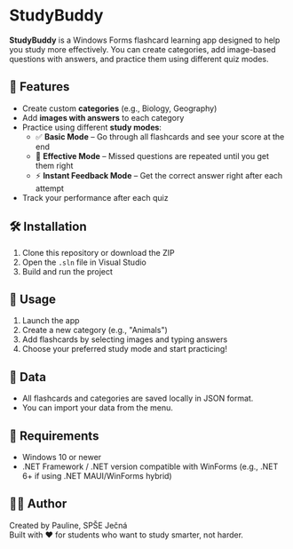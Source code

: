 # StudyBuddy

**StudyBuddy** is a Windows Forms flashcard learning app designed to help you study more effectively. You can create categories, add image-based questions with answers, and practice them using different quiz modes.

## 🎯 Features

- Create custom **categories** (e.g., Biology, Geography)
- Add **images with answers** to each category
- Practice using different **study modes**:
  - ✅ **Basic Mode** – Go through all flashcards and see your score at the end
  - 🔁 **Effective Mode** – Missed questions are repeated until you get them right
  - ⚡ **Instant Feedback Mode** – Get the correct answer right after each attempt
- Track your performance after each quiz

## 🛠 Installation

1. Clone this repository or download the ZIP
2. Open the `.sln` file in Visual Studio
3. Build and run the project

## 🚀 Usage

1. Launch the app
2. Create a new category (e.g., "Animals")
3. Add flashcards by selecting images and typing answers
4. Choose your preferred study mode and start practicing!

## 📁 Data

- All flashcards and categories are saved locally in JSON format.
- You can import your data from the menu.

## 📌 Requirements

- Windows 10 or newer
- .NET Framework / .NET version compatible with WinForms (e.g., .NET 6+ if using .NET MAUI/WinForms hybrid)

## 👩‍💻 Author

Created by Pauline, SPŠE Ječná  
Built with ❤️ for students who want to study smarter, not harder.

